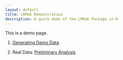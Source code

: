 ```yaml
---
layout: default
title: LRMoE Demonstration
description: A quick demo of the LRMoE Package in R
---
```


This is a demo page.

1. [Generating Demo Data](./1-DemoDataGeneration/DemoDataGeneration-jekyll.html)

3. Real Data: [Preliminary Analysis](./3-RealDataPreliminary/RealDataCleaning-jekyll.html)